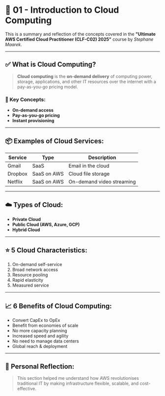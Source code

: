 # 📌 01 - Introduction to Cloud Computing

This is a summary and reflection of the concepts covered in the **"Ultimate AWS Certified Cloud Practitioner (CLF-C02) 2025"** course by *Stephane Maarek*.

---

## ✅ What is Cloud Computing?

> **Cloud computing** is the **on-demand delivery** of computing power, storage, applications, and other IT resources over the internet with a pay-as-you-go pricing model.

### 🧠 Key Concepts:
- **On-demand access**
- **Pay-as-you-go pricing**
- **Instant provisioning**

---

## 📦 Examples of Cloud Services:
| Service   | Type        | Description                  |
|-----------|-------------|------------------------------|
| Gmail     | SaaS        | Email in the cloud           |
| Dropbox   | SaaS on AWS | Cloud file storage           |
| Netflix   | SaaS on AWS | On-demand video streaming    |

---

## ☁️ Types of Cloud:
- **Private Cloud**
- **Public Cloud (AWS, Azure, GCP)**
- **Hybrid Cloud**

---

## ⭐ 5 Cloud Characteristics:
1. On-demand self-service  
2. Broad network access  
3. Resource pooling  
4. Rapid elasticity  
5. Measured service

---

## 📈 6 Benefits of Cloud Computing:
- Convert CapEx to OpEx
- Benefit from economies of scale
- No more capacity planning
- Increased speed and agility
- No need to manage data centers
- Global reach & deployment

---

## 💬 Personal Reflection:
> This section helped me understand how AWS revolutionises traditional IT by making infrastructure flexible, scalable, and cost-effective.
